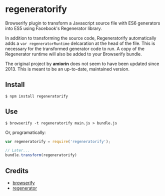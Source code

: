 # regeneratorify

Browserify plugin to transform a Javascript source file with ES6 generators into ES5 using Facebook's Regenerator library.

In addition to transforming the source code, Regeneratorify automatically adds a `var regeneratorRuntime`  delcaration at the head of the file. This is necessary for the transformed generator code to run. A copy of the Regenerator runtime will also be added to your Browserify bundle.

The original project by **amiorin** does not seem to have been updated since 2013. This is meant to be an up-to-date, maintained version.


## Install
```
$ npm install regeneratorify
```

## Use
```
$ browserify -t regeneratorify main.js > bundle.js
```

Or, programatically:
```js
var regeneratorify = require('regeneratorify');

// Later...
bundle.transform(regeneratorify)
```

## Credits
* [browserify](https://github.com/substack/node-browserify)
* [regenerator](https://github.com/facebook/regenerator)


